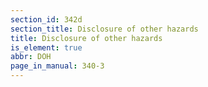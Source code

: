 ```yaml
---
section_id: 342d
section_title: Disclosure of other hazards
title: Disclosure of other hazards
is_element: true
abbr: DOH
page_in_manual: 340-3
---
```

